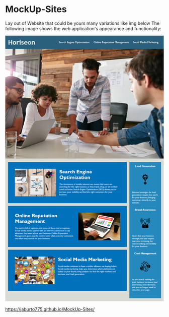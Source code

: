 # MockUp-Sites
Lay out of Website that could be yours many variations like img below
The following image shows the web application's appearance and functionality:

![The Horiseon webpage includes a navigation bar, a header image, and cards with text and images at the bottom of the page.](./Assets/01-html-css-git-homework-demo.png)

https://jaburto775.github.io/MockUp-Sites/

